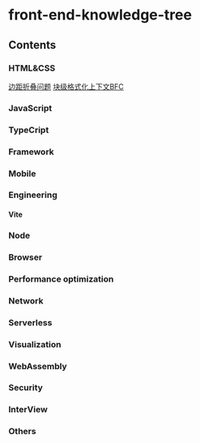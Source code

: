 # front-end-knowledge-tree
## Contents

### HTML&CSS
[边距折叠问题](./HTML&CSS/边距折叠问题.md)
[块级格式化上下文BFC](HTML&CSS/块级格式化上下文BFC.md)

### JavaScript

### TypeCript

### Framework

### Mobile

### Engineering

#### Vite

### Node

### Browser

### Performance optimization

### Network

### Serverless

### Visualization

### WebAssembly

### Security

### InterView

### Others